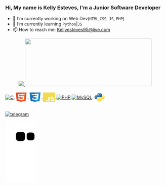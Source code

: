### Hi, My name is Kelly Esteves, I'm a Junior Software Developer

- 🔭 I’m currently working on Web Dev(`HTML`,`CSS`, `JS`, `PHP`)
- 🌱 I’m currently learning `Python`|`JS`
- 📫 How to reach me: Kellyesteves95@live.com
<div align="center">
  <a href="https://github.com/rafaballerini">
  <img height="150em" src="https://github-readme-stats.vercel.app/api?username=LoPapi&show_icons=true&theme=merko&include_all_commits=true&count_private=true"/>
  <img height="150em" width="400em" src="https://github-readme-stats.vercel.app/api/top-langs/?username=LoPapi&layout=compact&langs_count=7&theme=merko"/>
</div>
  
<div style="display: inline_block"><br>
  <img align="center" alt="C" height="30" width="40" src="https://cdn.jsdelivr.net/gh/devicons/devicon/icons/c/c-original.svg">
  <img align="center" alt="HTML" height="30" width="40" src="https://raw.githubusercontent.com/devicons/devicon/master/icons/html5/html5-original.svg">
  <img align="center" alt="CSS" height="30" width="40" src="https://raw.githubusercontent.com/devicons/devicon/master/icons/css3/css3-original.svg">
  <img align="center" alt="Js" height="30" width="40" src="https://raw.githubusercontent.com/devicons/devicon/master/icons/javascript/javascript-plain.svg">
  <img align="center" alt="PHP" height="50" width="50" src="https://cdn.jsdelivr.net/gh/devicons/devicon/icons/php/php-original.svg">
  <img align="center" alt="MySQL" height="30" width="40" src="https://cdn.jsdelivr.net/gh/devicons/devicon/icons/mysql/mysql-original.svg">
  <img align="center" alt="Python" height="30" width="40" src="https://raw.githubusercontent.com/devicons/devicon/master/icons/python/python-original.svg">
</div>
  
##
  
<div>
    <a href="https://t.me/LoPapi01" target="_blank"><img src="https://img.shields.io/badge/Telegram-2CA5E0?style=for-the-badge&logo=telegram&logoColor=white" title="telegram"
     target="_blank"></a>
</div>
  
![Snake animation](https://github.com/LoPapi/LoPapi/blob/output/github-contribution-grid-snake.svg)
